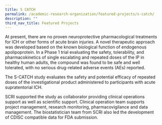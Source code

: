 ```yaml
---
title: S CATCH
permalink: /academic-research-organization/featured-projects/s-catch/
description: ""
third_nav_title: Featured Projects
---
```

At present, there are no proven neuroprotective pharmacological treatments for ICH or other forms of acute brain injuries. A novel therapeutic approach was developed based on the known biological function of endogenous apolipoprotein. In a Phase 1 trial evaluating the safety, tolerability, and pharmacokinetics of single escalating and repeated doses of the IP in healthy human adults, the compound was found to be safe and well tolerated, with no serious drug-related adverse events (AEs) reported.

The S-CATCH study evaluates the safety and potential efficacy of repeated doses of the investigational product administered to participants with acute supratentorial ICH.

SCRI supported the study as collaborator providing clinical operations support as well as scientific support. Clinical operation team supports project management, research monitoring, pharmacovigilance and data management. The biostatistician team from SCRI also led the development of CDISC compatible data for FDA submission.